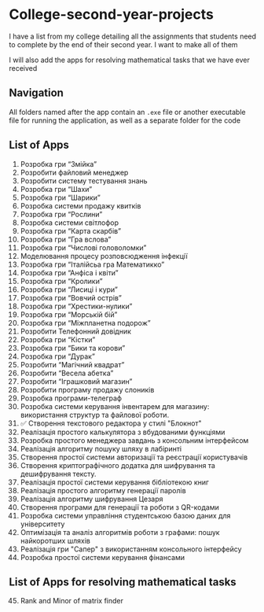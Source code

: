 # College-second-year-projects
I have a list from my college detailing all the assignments that students need to complete by the end of their second year. I want to make all of them

I will also add the apps for resolving mathematical tasks that we have ever received

## Navigation
All folders named after the app contain an `.exe` file or another executable file for running the application, as well as a separate folder for the code


## List of Apps
1.  Розробка гри “Змійка”
2.  Розробити файловий менеджер
3.  Розробити систему тестування знань
4.  Розробка гри “Шахи”
5.  Розробка гри “Шарики”
6.  Розробка системи продажу квитків
7.  Розробка гри “Рослини”
8.  Розробка системи світлофор
9.  Розробка гри “Карта скарбів”
10. Розробка гри “Гра вслова”
11. Розробка гри “Числові головоломки”
12. Моделювання процесу розповсюдження інфекції
13. Розробка гри “Італійсьа гра Математикко”
14. Розробка гри “Анфіса і квіти”
15. Розробка гри “Кролики”
16. Розробка гри “Лисиці і кури”
17. Розробка гри “Вовчий острів”
18. Розробка гри “Хрестики-нулики”
19. Розробка гри “Морській бій”
20. Розробка гри “Міжпланетна подорож”
21. Розробити Телефонний довідник
22. Розробка гри “Кістки”
23. Розробка гри “Бики та корови”
24. Розробка гри “Дурак”
25. Розробити “Магічний квадрат”
26. Розробити “Весела абетка”
27. Розробити “Іграшковий магазин”
28. Розробити програму продажу слоників
29. Розробка програми-телеграф
30. Розробка системи керування інвентарем для магазину: використання структур та файлової роботи.
31. ✅ Створення текстового редактора у стилі "Блокнот"
32. Реалізація простого калькулятора з вбудованими функціями
33. Розробка простого менеджера завдань з консольним інтерфейсом
34. Реалізація алгоритму пошуку шляху в лабіринті
35. Створення простої системи авторизації та реєстрації користувачів
36. Створення криптографічного додатка для шифрування та дешифрування тексту.
37. Реалізація простої системи керування бібліотекою книг
38. Реалізація простого алгоритму генерації паролів
39. Реалізація алгоритму шифрування Цезаря
40. Створення програми для генерації та роботи з QR-кодами
41. Розробка системи управління студентською базою даних для університету
42. Оптимізація та аналіз алгоритмів роботи з графами: пошук найкоротших шляхів
43. Реалізація гри "Сапер" з використанням консольного інтерфейсу
44. Розробка простої системи керування фінансами


## List of Apps for resolving mathematical tasks 
45. Rank and Minor of matrix finder